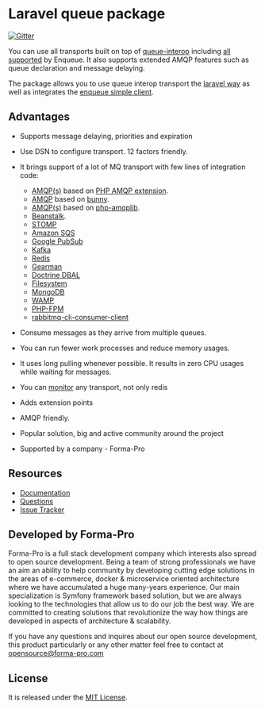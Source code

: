 # Laravel queue package

[![Gitter](https://badges.gitter.im/php-enqueue/Lobby.svg)](https://gitter.im/php-enqueue/Lobby)
 
You can use all transports built on top of [queue-interop](https://github.com/queue-interop/queue-interop) including [all supported](https://github.com/php-enqueue/enqueue-dev/tree/master/docs/transport) by Enqueue.
It also supports extended AMQP features such as queue declaration and message delaying.    

The package allows you to use queue interop transport the [laravel way](https://github.com/php-enqueue/enqueue-dev/blob/master/docs/laravel/queues.md) as well as integrates the [enqueue simple client](https://github.com/php-enqueue/enqueue-dev/blob/master/docs/laravel/quick_tour.md#enqueue-simple-client).


## Advantages

* Supports message delaying, priorities and expiration
* Use DSN to configure transport. 12 factors friendly.
* It brings support of a lot of MQ transport with few lines of integration code:

    * [AMQP(s)](https://github.com/php-enqueue/enqueue-dev/blob/master/docs/transport/amqp.md) based on [PHP AMQP extension](https://github.com/pdezwart/php-amqp).
    * [AMQP](https://github.com/php-enqueue/enqueue-dev/blob/master/docs/transport/amqp_bunny.md) based on [bunny](https://github.com/jakubkulhan/bunny). 
    * [AMQP(s)](https://github.com/php-enqueue/enqueue-dev/blob/master/docs/transport/amqp_lib.md) based on [php-amqplib](https://github.com/php-amqplib/php-amqplib). 
    * [Beanstalk](https://github.com/php-enqueue/enqueue-dev/blob/master/docs/transport/pheanstalk.md).
    * [STOMP](https://github.com/php-enqueue/enqueue-dev/blob/master/docs/transport/stomp.md)
    * [Amazon SQS](https://github.com/php-enqueue/enqueue-dev/blob/master/docs/transport/sqs.md)
    * [Google PubSub](https://github.com/php-enqueue/enqueue-dev/blob/master/docs/transport/gps.md)
    * [Kafka](https://github.com/php-enqueue/enqueue-dev/blob/master/docs/transport/kafka.md)
    * [Redis](https://github.com/php-enqueue/enqueue-dev/blob/master/docs/transport/redis.md)
    * [Gearman](https://github.com/php-enqueue/enqueue-dev/blob/master/docs/transport/gearman.md)
    * [Doctrine DBAL](https://github.com/php-enqueue/enqueue-dev/blob/master/docs/transport/dbal.md)
    * [Filesystem](https://github.com/php-enqueue/enqueue-dev/blob/master/docs/transport/filesystem.md)
    * [MongoDB](https://github.com/php-enqueue/enqueue-dev/blob/master/docs/transport/mongodb.md)
    * [WAMP](https://github.com/php-enqueue/enqueue-dev/blob/master/docs/transport/wamp.md)
    * [PHP-FPM](https://github.com/makasim/php-fpm-queue)
    * [rabbitmq-cli-consumer-client](https://github.com/makasim/rabbitmq-cli-consumer-client)
    
* Consume messages as they arrive from multiple queues. 
* You can run fewer work processes and reduce memory usages. 
* It uses long pulling whenever possible. It results in zero CPU usages while waiting for messages. 
* You can [monitor](https://github.com/php-enqueue/enqueue-dev/blob/master/docs/monitoring.md) any transport, not only redis 
* Adds extension points
* AMQP friendly. 
* Popular solution, big and active community around the project
* Supported by a company - Forma-Pro


## Resources

* [Documentation](https://github.com/php-enqueue/enqueue-dev/tree/master/docs/laravel)
* [Questions](https://gitter.im/php-enqueue/Lobby)
* [Issue Tracker](https://github.com/php-enqueue/enqueue-dev/issues)

## Developed by Forma-Pro

Forma-Pro is a full stack development company which interests also spread to open source development. 
Being a team of strong professionals we have an aim an ability to help community by developing cutting edge solutions in the areas of e-commerce, docker & microservice oriented architecture where we have accumulated a huge many-years experience. 
Our main specialization is Symfony framework based solution, but we are always looking to the technologies that allow us to do our job the best way. We are committed to creating solutions that revolutionize the way how things are developed in aspects of architecture & scalability.

If you have any questions and inquires about our open source development, this product particularly or any other matter feel free to contact at opensource@forma-pro.com

## License

It is released under the [MIT License](LICENSE).
